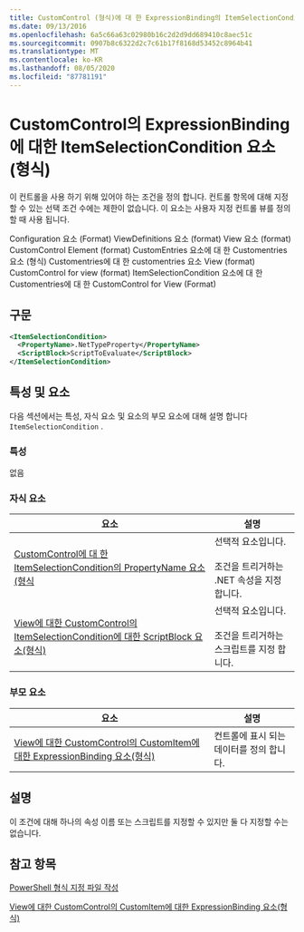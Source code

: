 ```yaml
---
title: CustomControl (형식)에 대 한 ExpressionBinding의 ItemSelectionCondition 요소 | Microsoft Docs
ms.date: 09/13/2016
ms.openlocfilehash: 6a5c66a63c02980b16c2d2d9dd689410c8aec51c
ms.sourcegitcommit: 0907b8c6322d2c7c61b17f8168d53452c8964b41
ms.translationtype: MT
ms.contentlocale: ko-KR
ms.lasthandoff: 08/05/2020
ms.locfileid: "87781191"
---
```

# <a name="itemselectioncondition-element-for-expressionbinding-for-customcontrol-format"></a>CustomControl의 ExpressionBinding에 대한 ItemSelectionCondition 요소(형식)

이 컨트롤을 사용 하기 위해 있어야 하는 조건을 정의 합니다. 컨트롤 항목에 대해 지정할 수 있는 선택 조건 수에는 제한이 없습니다. 이 요소는 사용자 지정 컨트롤 뷰를 정의할 때 사용 됩니다.

Configuration 요소 (Format) ViewDefinitions 요소 (format) View 요소 (format) CustomControl Element (format) CustomEntries 요소에 대 한 Customentries 요소 (형식) Customentries에 대 한 customentries 요소 View (format) CustomControl for view (format) ItemSelectionCondition 요소에 대 한 Customentries에 대 한 CustomControl for View (Format)

## <a name="syntax"></a>구문

```xml
<ItemSelectionCondition>
  <PropertyName>.NetTypeProperty</PropertyName>
  <ScriptBlock>ScriptToEvaluate</ScriptBlock>
</ItemSelectionCondition>
```

## <a name="attributes-and-elements"></a>특성 및 요소

다음 섹션에서는 특성, 자식 요소 및 요소의 부모 요소에 대해 설명 합니다 `ItemSelectionCondition` .

### <a name="attributes"></a>특성

없음

### <a name="child-elements"></a>자식 요소

|요소|설명|
|-------------|-----------------|
|[CustomControl에 대 한 ItemSelectionCondition의 PropertyName 요소 (형식](./propertyname-element-for-itemselectioncondition-for-customcontrol-for-view-format.md)|선택적 요소입니다.<br /><br /> 조건을 트리거하는 .NET 속성을 지정 합니다.|
|[View에 대한 CustomControl의 ItemSelectionCondition에 대한 ScriptBlock 요소(형식)](./scriptblock-element-for-itemselectioncondition-for-customcontrol-for-view-format.md)|선택적 요소입니다.<br /><br /> 조건을 트리거하는 스크립트를 지정 합니다.|

### <a name="parent-elements"></a>부모 요소

|요소|설명|
|-------------|-----------------|
|[View에 대한 CustomControl의 CustomItem에 대한 ExpressionBinding 요소(형식)](./expressionbinding-element-for-customitem-for-customcontrol-for-view-format.md)|컨트롤에 표시 되는 데이터를 정의 합니다.|

## <a name="remarks"></a>설명

이 조건에 대해 하나의 속성 이름 또는 스크립트를 지정할 수 있지만 둘 다 지정할 수는 없습니다.

## <a name="see-also"></a>참고 항목

[PowerShell 형식 지정 파일 작성](./writing-a-powershell-formatting-file.md)

[View에 대한 CustomControl의 CustomItem에 대한 ExpressionBinding 요소(형식)](./expressionbinding-element-for-customitem-for-customcontrol-for-view-format.md)
